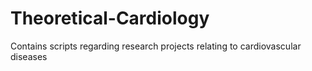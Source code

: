 # Theoretical-Cardiology
Contains scripts regarding research projects relating to cardiovascular diseases
